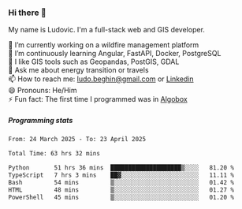 ### Hi there 👋

My name is Ludovic. I'm a full-stack web and GIS developer.

 🔭 I’m currently working on a wildfire management platform<br/>
 🌱 I’m continuously learning Angular, FastAPI, Docker, PostgreSQL<br/>
 👯 I like GIS tools such as Geopandas, PostGIS, GDAL<br/>
 💬 Ask me about energy transition or travels<br/>
 📫 How to reach me: ludo.beghin@gmail.com or [Linkedin](https://www.linkedin.com/in/ludovic-beghin/)<br/>
 😄 Pronouns: He/Him<br/>
 ⚡ Fun fact: The first time I programmed was in [Algobox](https://fr.wikipedia.org/wiki/Algobox)<br/>

##### Programming stats
<!--START_SECTION:waka-->

```txt
From: 24 March 2025 - To: 23 April 2025

Total Time: 63 hrs 32 mins

Python       51 hrs 36 mins  ████████████████████▒░░░░   81.20 %
TypeScript   7 hrs 3 mins    ██▓░░░░░░░░░░░░░░░░░░░░░░   11.11 %
Bash         54 mins         ▒░░░░░░░░░░░░░░░░░░░░░░░░   01.42 %
HTML         48 mins         ▒░░░░░░░░░░░░░░░░░░░░░░░░   01.27 %
PowerShell   45 mins         ▒░░░░░░░░░░░░░░░░░░░░░░░░   01.20 %
```

<!--END_SECTION:waka-->
